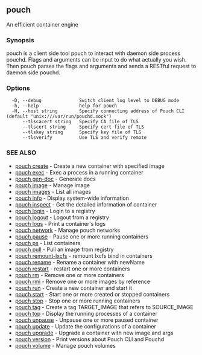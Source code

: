 ## pouch

An efficient container engine

### Synopsis

pouch is a client side tool pouch to interact with daemon side process pouchd. Flags and arguments can be input to do what actually you wish. Then pouch parses the flags and arguments and sends a RESTful request to daemon side pouchd.

### Options

```
  -D, --debug              Switch client log level to DEBUG mode
  -h, --help               help for pouch
  -H, --host string        Specify connecting address of Pouch CLI (default "unix:///var/run/pouchd.sock")
      --tlscacert string   Specify CA file of TLS
      --tlscert string     Specify cert file of TLS
      --tlskey string      Specify key file of TLS
      --tlsverify          Use TLS and verify remote
```

### SEE ALSO

* [pouch create](pouch_create.md)	 - Create a new container with specified image
* [pouch exec](pouch_exec.md)	 - Exec a process in a running container
* [pouch gen-doc](pouch_gen-doc.md)	 - Generate docs
* [pouch image](pouch_image.md)	 - Manage image
* [pouch images](pouch_images.md)	 - List all images
* [pouch info](pouch_info.md)	 - Display system-wide information
* [pouch inspect](pouch_inspect.md)	 - Get the detailed information of container
* [pouch login](pouch_login.md)	 - Login to a registry
* [pouch logout](pouch_logout.md)	 - Logout from a registry
* [pouch logs](pouch_logs.md)	 - Print a container's logs
* [pouch network](pouch_network.md)	 - Manage pouch networks
* [pouch pause](pouch_pause.md)	 - Pause one or more running containers
* [pouch ps](pouch_ps.md)	 - List containers
* [pouch pull](pouch_pull.md)	 - Pull an image from registry
* [pouch remount-lxcfs](pouch_remount-lxcfs.md)	 - remount lxcfs bind in containers
* [pouch rename](pouch_rename.md)	 - Rename a container with newName
* [pouch restart](pouch_restart.md)	 - restart one or more containers
* [pouch rm](pouch_rm.md)	 - Remove one or more containers
* [pouch rmi](pouch_rmi.md)	 - Remove one or more images by reference
* [pouch run](pouch_run.md)	 - Create a new container and start it
* [pouch start](pouch_start.md)	 - Start one or more created or stopped containers
* [pouch stop](pouch_stop.md)	 - Stop one or more running containers
* [pouch tag](pouch_tag.md)	 - Create a tag TARGET_IMAGE that refers to SOURCE_IMAGE
* [pouch top](pouch_top.md)	 - Display the running processes of a container
* [pouch unpause](pouch_unpause.md)	 - Unpause one or more paused container
* [pouch update](pouch_update.md)	 - Update the configurations of a container
* [pouch upgrade](pouch_upgrade.md)	 - Upgrade a container with new image and args
* [pouch version](pouch_version.md)	 - Print versions about Pouch CLI and Pouchd
* [pouch volume](pouch_volume.md)	 - Manage pouch volumes

